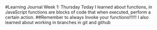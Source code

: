 #Learning Journal Week 1: Thursday
Today I learned about functions, in JavaScript functions are blocks of code that when executed, perform a certain action.
##Remember to always Invoke your functions!!!!!!
I also learned about working in branches in git and github
